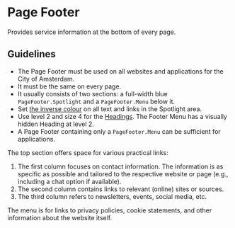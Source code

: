 <!-- @license CC0-1.0 -->

# Page Footer

Provides service information at the bottom of every page.

## Guidelines

- The Page Footer must be used on all websites and applications for the City of Amsterdam.
- It must be the same on every page.
- It usually consists of two sections: a full-width blue `PageFooter.Spotlight` and a `PageFooter.Menu` below it.
- Set [the inverse colour](?path=/docs/brand-design-tokens-colour--docs#pairing-foreground-with-background-colours) on all text and links in the Spotlight area.
- Use level 2 and size 4 for the [Headings](https://designsystem.amsterdam/?path=/docs/components-text-heading--docs).
  The Footer Menu has a visually hidden Heading at level 2.
- A Page Footer containing only a `PageFooter.Menu` can be sufficient for applications.

The top section offers space for various practical links:

1. The first column focuses on contact information.
   The information is as specific as possible and tailored to the respective website or page (e.g., including a chat option if available).
1. The second column contains links to relevant (online) sites or sources.
1. The third column refers to newsletters, events, social media, etc.

The menu is for links to privacy policies, cookie statements, and other information about the website itself.
